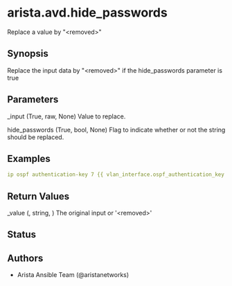 # arista.avd.hide_passwords

Replace a value by \"\<removed\>\"

## Synopsis

Replace the input data by \"\<removed\>\" if the hide\_passwords parameter is true

## Parameters

  _input (True, raw, None)
    Value to replace\.

  hide_passwords (True, bool, None)
    Flag to indicate whether or not the string should be replaced\.

## Examples

```yaml
ip ospf authentication-key 7 {{ vlan_interface.ospf_authentication_key | arista.avd.hide_passwords(true) }}
```

## Return Values

  _value (, string, )
    The original input or \'\<removed\>\'

## Status

## Authors

- Arista Ansible Team (@aristanetworks)
